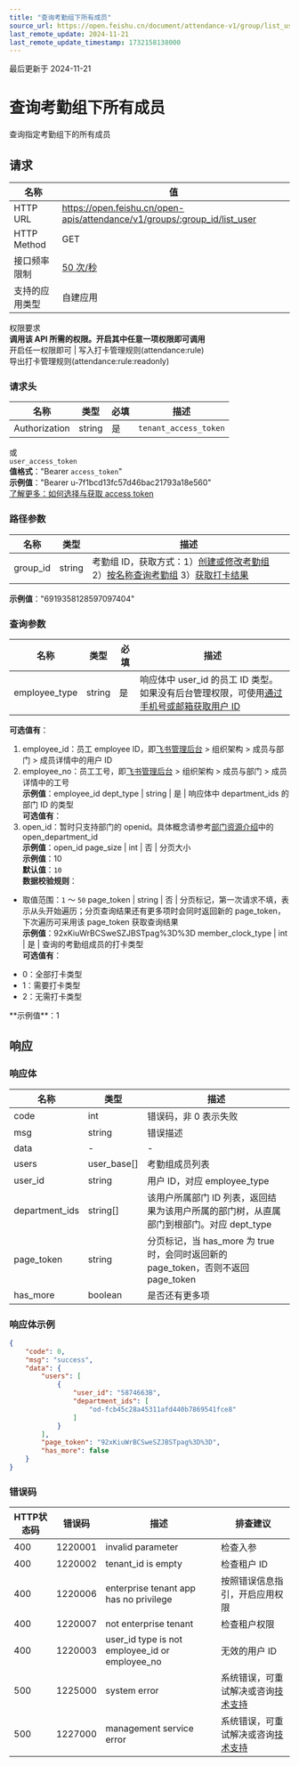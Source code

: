 ```yaml
---
title: "查询考勤组下所有成员"
source_url: https://open.feishu.cn/document/attendance-v1/group/list_user
last_remote_update: 2024-11-21
last_remote_update_timestamp: 1732158138000
---
```

最后更新于 2024-11-21

# 查询考勤组下所有成员

查询指定考勤组下的所有成员

## 请求
名称 | 值
---|---
HTTP URL | https://open.feishu.cn/open-apis/attendance/v1/groups/:group_id/list_user
HTTP Method | GET
接口频率限制 | [50 次/秒](https://open.feishu.cn/document/ukTMukTMukTM/uUzN04SN3QjL1cDN)
支持的应用类型 | 自建应用
权限要求  
            **调用该 API 所需的权限。开启其中任意一项权限即可调用**  
            开启任一权限即可 | 写入打卡管理规则(attendance:rule)  
            导出打卡管理规则(attendance:rule:readonly)

### 请求头

名称 | 类型 | 必填 | 描述
--- | --- | --- | ---
Authorization | string | 是 | `tenant_access_token`  
或  
`user_access_token`  
**值格式**："Bearer `access_token`"  
**示例值**："Bearer u-7f1bcd13fc57d46bac21793a18e560"  
[了解更多：如何选择与获取 access token](https://open.feishu.cn/document/uAjLw4CM/ugTN1YjL4UTN24CO1UjN/trouble-shooting/how-to-choose-which-type-of-token-to-use)

### 路径参数

名称 | 类型 | 描述
--- | --- | ---
group_id | string | 考勤组 ID，获取方式：1）[创建或修改考勤组](https://open.feishu.cn/document/uAjLw4CM/ukTMukTMukTM/reference/attendance-v1/group/create) 2）[按名称查询考勤组](https://open.feishu.cn/document/uAjLw4CM/ukTMukTMukTM/reference/attendance-v1/group/search) 3）[获取打卡结果](https://open.feishu.cn/document/uAjLw4CM/ukTMukTMukTM/reference/attendance-v1/user_task/query)  
**示例值**："6919358128597097404"

### 查询参数

名称 | 类型 | 必填 | 描述
--- | --- | --- | ---
employee_type | string | 是 | 响应体中 user_id 的员工 ID 类型。如果没有后台管理权限，可使用[通过手机号或邮箱获取用户 ID](https://open.feishu.cn/document/uAjLw4CM/ukTMukTMukTM/reference/contact-v3/user/batch_get_id)  
**可选值有**：  
1. employee_id：员工 employee ID，即[飞书管理后台](https://example.feishu.cn/admin/contacts/departmentanduser) > 组织架构 > 成员与部门 > 成员详情中的用户 ID  
2. employee_no：员工工号，即[飞书管理后台](https://example.feishu.cn/admin/contacts/departmentanduser) > 组织架构 > 成员与部门 > 成员详情中的工号  
**示例值**：employee_id
dept_type | string | 是 | 响应体中 department_ids 的部门 ID 的类型  
**可选值有**：  
1. open_id：暂时只支持部门的 openid。具体概念请参考[部门资源介绍](https://open.larkoffice.com/document/server-docs/contact-v3/department/field-overview)中的open_department_id  
**示例值**：open_id
page_size | int | 否 | 分页大小  
**示例值**：10  
**默认值**：`10`  
**数据校验规则**：  
- 取值范围：`1` ～ `50`
page_token | string | 否 | 分页标记，第一次请求不填，表示从头开始遍历；分页查询结果还有更多项时会同时返回新的 page_token，下次遍历可采用该 page_token 获取查询结果  
**示例值**：92xKiuWrBCSweSZJBSTpag%3D%3D
member_clock_type | int | 是 | 查询的考勤组成员的打卡类型  
**可选值有**：  
<ul>  
<li>0：全部打卡类型</li>  
<li>1：需要打卡类型</li>  
<li>2：无需打卡类型</li>  
</ul>  
**示例值**：1

## 响应

### 响应体

名称 | 类型 | 描述
--- | --- | ---
code | int | 错误码，非 0 表示失败
msg | string | 错误描述
data | \- | \-
users | user_base\[\] | 考勤组成员列表
user_id | string | 用户 ID，对应 employee_type
department_ids | string\[\] | 该用户所属部门 ID 列表，返回结果为该用户所属的部门树，从直属部门到根部门。对应 dept_type
page_token | string | 分页标记，当 has_more 为 true 时，会同时返回新的 page_token，否则不返回 page_token
has_more | boolean | 是否还有更多项

### 响应体示例
```json
{
    "code": 0,
    "msg": "success",
    "data": {
        "users": [
            {
                "user_id": "5874663B",
                "department_ids": [
                    "od-fcb45c28a45311afd440b7869541fce8"
                ]
            }
        ],
        "page_token": "92xKiuWrBCSweSZJBSTpag%3D%3D",
        "has_more": false
    }
}
```

### 错误码

HTTP状态码 | 错误码 | 描述 | 排查建议
--- | --- | --- | ---
400 | 1220001 | invalid parameter | 检查入参
400 | 1220002 | tenant_id is empty | 检查租户 ID
400 | 1220006 | enterprise tenant app has no privilege | 按照错误信息指引，开启应用权限
400 | 1220007 | not enterprise tenant | 检查租户权限
400 | 1220003 | user_id type is not employee_id or employee_no | 无效的用户 ID
500 | 1225000 | system error | 系统错误，可重试解决或咨询[技术支持](https://applink.feishu.cn/TLJpeNdW)
500 | 1227000 | management service error | 系统错误，可重试解决或咨询[技术支持](https://applink.feishu.cn/TLJpeNdW)
